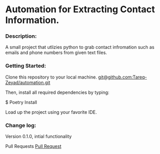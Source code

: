 # Automation for Extracting Contact Information.

### Description:
A small project that utlizies python to grab contact infromation such as emails and phone numbers from given text files.

### Getting Started:
Clone this repository to your local machine. [git@github.com:Tareq-Zeyad/automation.git]()

Then, install all required dependencies by typing:

$ Poetry Install

Load up the project using your favorite IDE.

### Change log:
Version 0.1.0, intial functionality


Pull Requests
[Pull Request]()